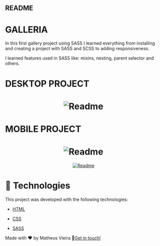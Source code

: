 ## README

# GALLERIA
<p>In this first gallery project using SASS I learned everything from installing and creating a project with SASS and SCSS to adding responsiveness.</P>

<p>I learned features used in SASS like: mixins, nesting, parent selector and others.</p>

# DESKTOP PROJECT
<h1 align="center"> 
    <img alt="Readme" title="Readme" src="../images/projeto-desktop.jpg"> 
</h1>

# MOBILE PROJECT
<h1 align="center"> 
    <img alt="Readme" title="Readme" src="../images/projeto-mobile.png"> 
</h1>

<div align="center" height="50" width="30">
<a href="">
<img alt="Readme" title="Readme" src="../images/live.jpg"> 
</a>
</div>

# 🚀 Technologies

This project was developed with the following technologies:

- [HTML](https://developer.mozilla.org/pt-BR/docs/Web/HTML)

- [CSS](https://developer.mozilla.org/pt-BR/docs/Web/CSS)

- [SASS](https://sass-lang.com/)

Made with ♥ by Matheus Vieira 👋[Get in touch!](https://www.linkedin.com/in/matheus-silva-vieira/)